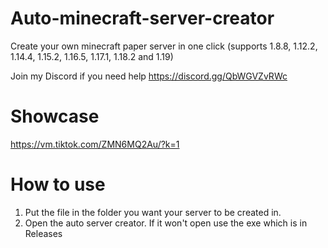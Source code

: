 # Auto-minecraft-server-creator
Create your own minecraft paper server in one click (supports 1.8.8, 1.12.2, 1.14.4, 1.15.2, 1.16.5, 1.17.1, 1.18.2 and 1.19)

Join my Discord if you need help
https://discord.gg/QbWGVZvRWc

# Showcase
https://vm.tiktok.com/ZMN6MQ2Au/?k=1

# How to use
1. Put the file in the folder you want your server to be created in.
2. Open the auto server creator. If it won't open use the exe which is in Releases

